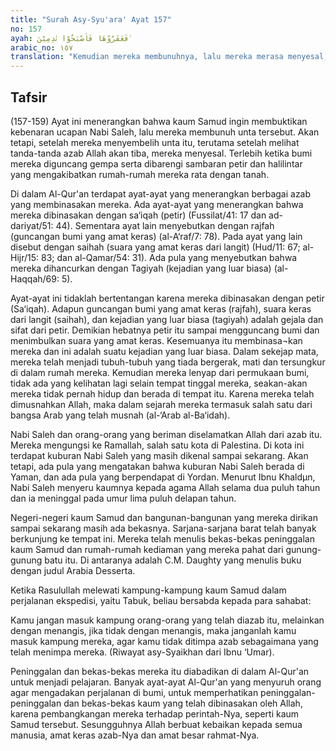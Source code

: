 ```yaml
---
title: "Surah Asy-Syu'ara' Ayat 157"
no: 157
ayah: فَعَقَرُوْهَا فَاَصْبَحُوْا نٰدِمِيْنَ ۙ 
arabic_no: ١٥٧
translation: "Kemudian mereka membunuhnya, lalu mereka merasa menyesal,"
---
```


## Tafsir

(157-159) Ayat ini menerangkan bahwa kaum Samud ingin membuktikan kebenaran ucapan Nabi Saleh, lalu mereka membunuh unta tersebut. Akan tetapi, setelah mereka menyembelih unta itu, terutama setelah melihat tanda-tanda azab Allah akan tiba, mereka menyesal. Terlebih ketika bumi mereka diguncang gempa serta dibarengi sambaran petir dan halilintar yang mengakibatkan rumah-rumah mereka rata dengan tanah. 

Di dalam Al-Qur'an terdapat ayat-ayat yang menerangkan berbagai azab yang membinasakan mereka. Ada ayat-ayat yang menerangkan bahwa mereka dibinasakan dengan sa‘iqah (petir) (Fussilat/41: 17 dan ad-dariyat/51: 44). Sementara ayat lain menyebutkan dengan rajfah (guncangan bumi yang amat keras) (al-A‘raf/7: 78). Pada ayat yang lain disebut dengan saihah (suara yang amat keras dari langit) (Hud/11: 67; al-Hijr/15: 83; dan al-Qamar/54: 31). Ada pula yang menyebutkan bahwa mereka dihancurkan dengan Tagiyah (kejadian yang luar biasa) (al-Haqqah/69: 5).

Ayat-ayat ini tidaklah bertentangan karena mereka dibinasakan dengan petir (Sa‘iqah). Adapun guncangan bumi yang amat keras (rajfah), suara keras dari langit (saihah), dan kejadian yang luar biasa (tagiyah) adalah gejala dan sifat dari petir. Demikian hebatnya petir itu sampai mengguncang bumi dan menimbulkan suara yang amat keras. Kesemuanya itu membinasa¬kan mereka dan ini adalah suatu kejadian yang luar biasa. Dalam sekejap mata, mereka telah menjadi tubuh-tubuh yang tiada bergerak, mati dan tersungkur di dalam rumah mereka. Kemudian mereka lenyap dari permukaan bumi, tidak ada yang kelihatan lagi selain tempat tinggal mereka, seakan-akan mereka tidak pernah hidup dan berada di tempat itu. Karena mereka telah dimusnahkan Allah, maka dalam sejarah mereka termasuk salah satu dari bangsa Arab yang telah musnah (al-‘Arab al-Ba‘idah).

Nabi Saleh dan orang-orang yang beriman diselamatkan Allah dari azab itu. Mereka mengungsi ke Ramallah, salah satu kota di Palestina. Di kota ini terdapat kuburan Nabi Saleh yang masih dikenal sampai sekarang. Akan tetapi, ada pula yang mengatakan bahwa kuburan Nabi Saleh berada di Yaman, dan ada pula yang berpendapat di Yordan. Menurut Ibnu Khaldµn, Nabi Saleh menyeru kaumnya kepada agama Allah selama dua puluh tahun dan ia meninggal pada umur lima puluh delapan tahun.

Negeri-negeri kaum Samud dan bangunan-bangunan yang mereka dirikan sampai sekarang masih ada bekasnya. Sarjana-sarjana barat telah banyak berkunjung ke tempat ini. Mereka telah menulis bekas-bekas peninggalan kaum Samud dan rumah-rumah kediaman yang mereka pahat dari gunung-gunung batu itu. Di antaranya adalah C.M. Daughty yang menulis buku dengan judul Arabia Desserta.

Ketika Rasulullah melewati kampung-kampung kaum Samud dalam perjalanan ekspedisi, yaitu Tabuk, beliau bersabda kepada para sahabat:

Kamu jangan masuk kampung orang-orang yang telah diazab itu, melainkan dengan menangis, jika tidak dengan menangis, maka janganlah kamu masuk kampung mereka, agar kamu tidak ditimpa azab sebagaimana yang telah menimpa mereka. (Riwayat asy-Syaikhan dari Ibnu ‘Umar).

Peninggalan dan bekas-bekas mereka itu diabadikan di dalam Al-Qur'an untuk menjadi pelajaran. Banyak ayat-ayat Al-Qur'an yang menyuruh orang agar mengadakan perjalanan di bumi, untuk memperhatikan peninggalan-peninggalan dan bekas-bekas kaum yang telah dibinasakan oleh Allah, karena pembangkangan mereka terhadap perintah-Nya, seperti kaum Samud tersebut. Sesungguhnya Allah berbuat kebaikan kepada semua manusia, amat keras azab-Nya dan amat besar rahmat-Nya.